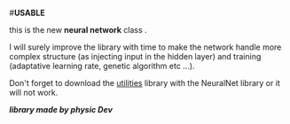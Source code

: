 #**USABLE**

this is the new **neural network** class .

I will surely improve the library with time to make the network handle more complex structure (as injecting input in the hidden layer) and training (adaptative learning rate, genetic algorithm etc ...).

Don't forget to download the [utilities](https://github.com/netscape-swega/AI/tree/master/Utilities/java) library with the NeuralNet library or it will not work.


***library made by physic Dev***











